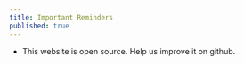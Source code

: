 ```yaml
---
title: Important Reminders
published: true
---
```

* This website is open source. Help us improve it on github.